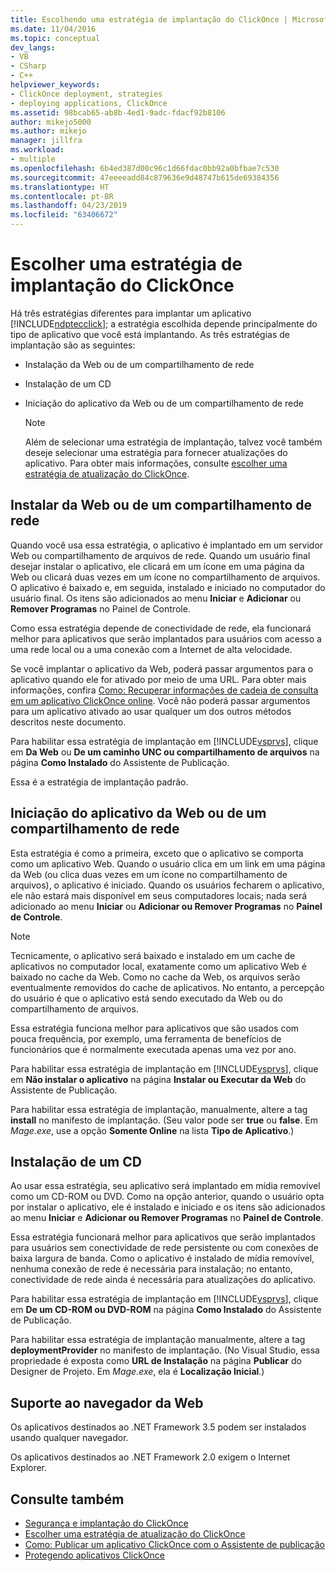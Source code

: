 ```yaml
---
title: Escolhendo uma estratégia de implantação do ClickOnce | Microsoft Docs
ms.date: 11/04/2016
ms.topic: conceptual
dev_langs:
- VB
- CSharp
- C++
helpviewer_keywords:
- ClickOnce deployment, strategies
- deploying applications, ClickOnce
ms.assetid: 98bcab65-ab8b-4ed1-9adc-fdacf92b8106
author: mikejo5000
ms.author: mikejo
manager: jillfra
ms.workload:
- multiple
ms.openlocfilehash: 6b4ed387d00c96c1d66fdac0bb92a0bfbae7c530
ms.sourcegitcommit: 47eeeeadd84c879636e9d48747b615de69384356
ms.translationtype: HT
ms.contentlocale: pt-BR
ms.lasthandoff: 04/23/2019
ms.locfileid: "63406672"
---
```

# <a name="choose-a-clickonce-deployment-strategy"></a>Escolher uma estratégia de implantação do ClickOnce
Há três estratégias diferentes para implantar um aplicativo [!INCLUDE[ndptecclick](../deployment/includes/ndptecclick_md.md)]; a estratégia escolhida depende principalmente do tipo de aplicativo que você está implantando. As três estratégias de implantação são as seguintes:

- Instalação da Web ou de um compartilhamento de rede

- Instalação de um CD

- Iniciação do aplicativo da Web ou de um compartilhamento de rede

    > [!NOTE]
    > Além de selecionar uma estratégia de implantação, talvez você também deseje selecionar uma estratégia para fornecer atualizações do aplicativo. Para obter mais informações, consulte [escolher uma estratégia de atualização do ClickOnce](../deployment/choosing-a-clickonce-update-strategy.md).

## <a name="install-from-the-web-or-a-network-share"></a>Instalar da Web ou de um compartilhamento de rede
 Quando você usa essa estratégia, o aplicativo é implantado em um servidor Web ou compartilhamento de arquivos de rede. Quando um usuário final desejar instalar o aplicativo, ele clicará em um ícone em uma página da Web ou clicará duas vezes em um ícone no compartilhamento de arquivos. O aplicativo é baixado e, em seguida, instalado e iniciado no computador do usuário final. Os itens são adicionados ao menu **Iniciar** e **Adicionar** ou **Remover Programas** no Painel de Controle.

 Como essa estratégia depende de conectividade de rede, ela funcionará melhor para aplicativos que serão implantados para usuários com acesso a uma rede local ou a uma conexão com a Internet de alta velocidade.

 Se você implantar o aplicativo da Web, poderá passar argumentos para o aplicativo quando ele for ativado por meio de uma URL. Para obter mais informações, confira [Como: Recuperar informações de cadeia de consulta em um aplicativo ClickOnce online](../deployment/how-to-retrieve-query-string-information-in-an-online-clickonce-application.md). Você não poderá passar argumentos para um aplicativo ativado ao usar qualquer um dos outros métodos descritos neste documento.

 Para habilitar essa estratégia de implantação em [!INCLUDE[vsprvs](../code-quality/includes/vsprvs_md.md)], clique em **Da Web** ou **De um caminho UNC ou compartilhamento de arquivos** na página **Como Instalado** do Assistente de Publicação.

 Essa é a estratégia de implantação padrão.

## <a name="start-the-application-from-the-web-or-a-network-share"></a>Iniciação do aplicativo da Web ou de um compartilhamento de rede
 Esta estratégia é como a primeira, exceto que o aplicativo se comporta como um aplicativo Web. Quando o usuário clica em um link em uma página da Web (ou clica duas vezes em um ícone no compartilhamento de arquivos), o aplicativo é iniciado. Quando os usuários fecharem o aplicativo, ele não estará mais disponível em seus computadores locais; nada será adicionado ao menu **Iniciar** ou **Adicionar ou Remover Programas** no **Painel de Controle**.

> [!NOTE]
> Tecnicamente, o aplicativo será baixado e instalado em um cache de aplicativos no computador local, exatamente como um aplicativo Web é baixado no cache da Web. Como no cache da Web, os arquivos serão eventualmente removidos do cache de aplicativos. No entanto, a percepção do usuário é que o aplicativo está sendo executado da Web ou do compartilhamento de arquivos.

 Essa estratégia funciona melhor para aplicativos que são usados com pouca frequência, por exemplo, uma ferramenta de benefícios de funcionários que é normalmente executada apenas uma vez por ano.

 Para habilitar essa estratégia de implantação em [!INCLUDE[vsprvs](../code-quality/includes/vsprvs_md.md)], clique em **Não instalar o aplicativo** na página **Instalar ou Executar da Web** do Assistente de Publicação.

 Para habilitar essa estratégia de implantação, manualmente, altere a tag **install** no manifesto de implantação. (Seu valor pode ser **true** ou **false**. Em *Mage.exe*, use a opção **Somente Online** na lista **Tipo de Aplicativo**.)

## <a name="install-from-a-cd"></a>Instalação de um CD
 Ao usar essa estratégia, seu aplicativo será implantado em mídia removível como um CD-ROM ou DVD. Como na opção anterior, quando o usuário opta por instalar o aplicativo, ele é instalado e iniciado e os itens são adicionados ao menu **Iniciar** e **Adicionar ou Remover Programas** no **Painel de Controle**.

 Essa estratégia funcionará melhor para aplicativos que serão implantados para usuários sem conectividade de rede persistente ou com conexões de baixa largura de banda. Como o aplicativo é instalado de mídia removível, nenhuma conexão de rede é necessária para instalação; no entanto, conectividade de rede ainda é necessária para atualizações do aplicativo.

 Para habilitar essa estratégia de implantação em [!INCLUDE[vsprvs](../code-quality/includes/vsprvs_md.md)], clique em **De um CD-ROM ou DVD-ROM** na página **Como Instalado** do Assistente de Publicação.

 Para habilitar essa estratégia de implantação manualmente, altere a tag **deploymentProvider** no manifesto de implantação. (No Visual Studio, essa propriedade é exposta como **URL de Instalação** na página **Publicar** do Designer de Projeto. Em *Mage.exe*, ela é **Localização Inicial**.)

## <a name="web-browser-support"></a>Suporte ao navegador da Web
 Os aplicativos destinados ao .NET Framework 3.5 podem ser instalados usando qualquer navegador.

 Os aplicativos destinados ao .NET Framework 2.0 exigem o Internet Explorer.

## <a name="see-also"></a>Consulte também
- [Segurança e implantação do ClickOnce](../deployment/clickonce-security-and-deployment.md)
- [Escolher uma estratégia de atualização do ClickOnce](../deployment/choosing-a-clickonce-update-strategy.md)
- [Como: Publicar um aplicativo ClickOnce com o Assistente de publicação](../deployment/how-to-publish-a-clickonce-application-using-the-publish-wizard.md)
- [Protegendo aplicativos ClickOnce](../deployment/securing-clickonce-applications.md)